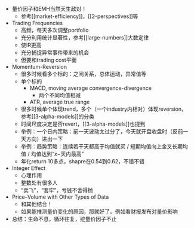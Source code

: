 - 量价因子和EMH当然天生敌对！
  - 参考[[market-efficiency]]，[[2-perspectives]]等
- Trading Frequencies
  - 高频，每天多次调整portfolio
  - 充分利用统计显著性，参考[[large-numbers]]大数定律
  - 使IR更高
  - 充分捕捉异常事件带来的机会
  - 但要和trading cost平衡
- Momentum-Reversion
  - 很多时候看多个标的：之间关系，总体运动，异常值等
  - 单个标的
    - MACD, moving average convergence-divergence
      - 两个不同均值相减
    - ATR, average true range
  - 很多时候单个体现trend，多个（一个industry内相对）体现reversion，参考[[3-alpha-models]]的分类
  - 时间尺度决定是否revert，[[3-alpha-models]]也提到
  - 举例：一个日内策略：前一天波动太过分了，今天就开盘收盘时（反前一天方向）进出一下
  - 举例：趋势策略：连续若干天都高于均值就买 / 短期均值向上金叉长期均值 / 均值达到“$x-$天内最高”
  - 年化return 10多点，shapre在0.54到0.62，不错不错
- Integer Effect
  - 心理作用
  - 整数处有很多人
  - “卖飞”，“套牢”，亏钱不舍得抛
- Price–Volume with Other Types of Data
    - 和其他结合！
    - 如果能推测量价变化的原因，那就好了。例如看财报发布对量价影响
- 总结：生命不息，循环往复，挖量价因子不止